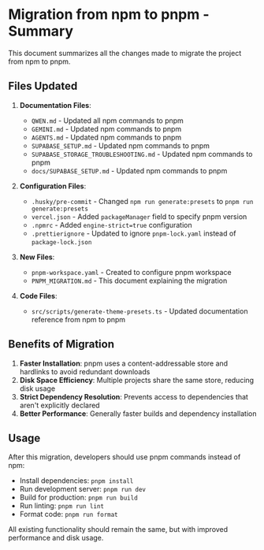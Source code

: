 # Migration from npm to pnpm - Summary

This document summarizes all the changes made to migrate the project from npm to pnpm.

## Files Updated

1. **Documentation Files**:
   - `QWEN.md` - Updated all npm commands to pnpm
   - `GEMINI.md` - Updated npm commands to pnpm
   - `AGENTS.md` - Updated npm commands to pnpm
   - `SUPABASE_SETUP.md` - Updated npm commands to pnpm
   - `SUPABASE_STORAGE_TROUBLESHOOTING.md` - Updated npm commands to pnpm
   - `docs/SUPABASE_SETUP.md` - Updated npm commands to pnpm

2. **Configuration Files**:
   - `.husky/pre-commit` - Changed `npm run generate:presets` to `pnpm run generate:presets`
   - `vercel.json` - Added `packageManager` field to specify pnpm version
   - `.npmrc` - Added `engine-strict=true` configuration
   - `.prettierignore` - Updated to ignore `pnpm-lock.yaml` instead of `package-lock.json`

3. **New Files**:
   - `pnpm-workspace.yaml` - Created to configure pnpm workspace
   - `PNPM_MIGRATION.md` - This document explaining the migration

4. **Code Files**:
   - `src/scripts/generate-theme-presets.ts` - Updated documentation reference from npm to pnpm

## Benefits of Migration

1. **Faster Installation**: pnpm uses a content-addressable store and hardlinks to avoid redundant downloads
2. **Disk Space Efficiency**: Multiple projects share the same store, reducing disk usage
3. **Strict Dependency Resolution**: Prevents access to dependencies that aren't explicitly declared
4. **Better Performance**: Generally faster builds and dependency installation

## Usage

After this migration, developers should use pnpm commands instead of npm:

- Install dependencies: `pnpm install`
- Run development server: `pnpm run dev`
- Build for production: `pnpm run build`
- Run linting: `pnpm run lint`
- Format code: `pnpm run format`

All existing functionality should remain the same, but with improved performance and disk usage.